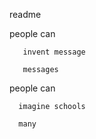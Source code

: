  readme

 people
       can

       invent message

       messages

people
      can 

      imagine schools

      many
